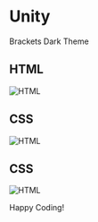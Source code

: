 # Unity
Brackets Dark Theme


## HTML
![HTML](https://github.com/warapitiya/Unity/blob/master/screenshots/html.png)

## CSS
![HTML](https://github.com/warapitiya/Unity/blob/master/screenshots/css.png)

## CSS
![HTML](https://github.com/warapitiya/Unity/blob/master/screenshots/js.png)


Happy Coding!